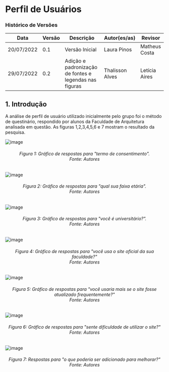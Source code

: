  
# Perfil de Usuários

### Histórico de Versões

**Data** | **Versão** | **Descrição** | **Autor(es/as)** | **Revisor**
--- | --- | --- | --- | ---
20/07/2022 | 0.1 | Versão Inicial | Laura Pinos | Matheus Costa
29/07/2022 | 0.2 | Adição e padronização de fontes e legendas nas figuras | Thalisson Alves | Letícia Aires

## 1. Introdução

   A análise de perfil de usuário utilizado inicialmente pelo grupo foi o método de questinário, respondido por alunos da Faculdade de Arquitetura analisada em questão. As figuras 1,2,3,4,5,6 e 7 mostram o resultado da pesquisa.

![image](https://user-images.githubusercontent.com/62102447/180108714-9b2a5a32-0d49-4149-9060-a8ddbd1eb7bb.png)
<h6 align = "center">Figura 1: Gráfico de respostas para "termo de consentimento".
<br>Fonte: Autores</h6>


![image](https://user-images.githubusercontent.com/62102447/180108760-89a437ac-eb38-4c54-bea1-901c4a8fa494.png)
<h6 align = "center">Figura 2: Gráfico de respostas para "qual sua faixa etária".
<br>Fonte: Autores</h6>


![image](https://user-images.githubusercontent.com/62102447/180108791-af4b323a-5c0b-4c09-baaa-f6d84dfc1986.png)
<h6 align = "center">Figura 3: Gráfico de respostas para "você é universitário?".
<br>Fonte: Autores</h6>


![image](https://user-images.githubusercontent.com/62102447/180108841-d282c9df-0dd5-4758-836f-f51673c17e28.png)
<h6 align = "center">Figura 4: Gráfico de respostas para "você usa o site oficial da sua faculdade?"
<br>Fonte: Autores</h6>

![image](https://user-images.githubusercontent.com/62102447/180109053-6d9e5459-e000-4a15-ac6f-e8818321bcb9.png)
<h6 align = "center">Figura 5: Gráfico de respostas para "você usaria mais se o site fosse atualizado frequentemente?"
<br>Fonte: Autores</h6>


![image](https://user-images.githubusercontent.com/62102447/180109091-d82909b3-1c6c-420d-aca6-61764b61dda9.png)
<h6 align = "center">Figura 6: Gráfico de respostas para "sente dificuldade de utilizar o site?"
<br>Fonte: Autores</h6>

![image](https://user-images.githubusercontent.com/62102447/180109183-c1dcddee-804e-443e-9c65-31c90f70041e.png)
<h6 align = "center">Figura 7: Respostas para "o que poderia ser adicionado para melhorar?"
<br>Fonte: Autores</h6>

